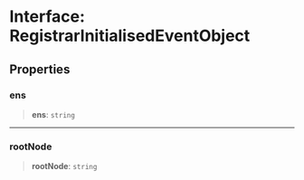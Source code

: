 # Interface: RegistrarInitialisedEventObject

## Properties

### ens

> **ens**: `string`

***

### rootNode

> **rootNode**: `string`
